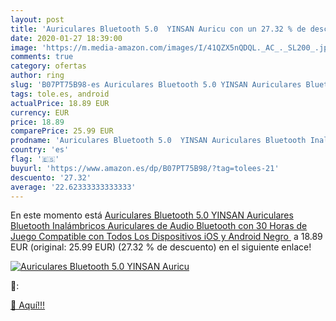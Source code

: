 ```yaml
---
layout: post
title: 'Auriculares Bluetooth 5.0  YINSAN Auricu con un 27.32 % de descuento'
date: 2020-01-27 18:39:00
image: 'https://m.media-amazon.com/images/I/41QZX5nQDQL._AC_._SL200_.jpg'
comments: true
category: ofertas
author: ring
slug: 'B07PT75B98-es Auriculares Bluetooth 5.0 YINSAN Auriculares Bluetooth...'
tags: tole.es, android
actualPrice: 18.89 EUR
currency: EUR
price: 18.89
comparePrice: 25.99 EUR
prodname: 'Auriculares Bluetooth 5.0  YINSAN Auriculares Bluetooth Inalámbricos  Auriculares de Audio Bluetooth con 30 Horas de Juego  Compatible con Todos Los Dispositivos iOS y Android  Negro '
country: 'es'
flag: '🇪🇸'
buyurl: 'https://www.amazon.es/dp/B07PT75B98/?tag=tolees-21'
descuento: '27.32'
average: '22.62333333333333'
---
```


En este momento está [Auriculares Bluetooth 5.0  YINSAN Auriculares Bluetooth Inalámbricos  Auriculares de Audio Bluetooth con 30 Horas de Juego  Compatible con Todos Los Dispositivos iOS y Android  Negro ](https://www.amazon.es/dp/B07PT75B98/?tag=tolees-21) a 18.89 EUR (original: 25.99 EUR) (27.32 %  de descuento) en el siguiente enlace!

[![Auriculares Bluetooth 5.0  YINSAN Auricu](https://m.media-amazon.com/images/I/41QZX5nQDQL._AC_._SL200_.jpg)](https://www.amazon.es/dp/B07PT75B98/?tag=tolees-21)

🔎:


[🛒 Aquí!!!](https://www.amazon.es/dp/B07PT75B98/?tag=tolees-21)

